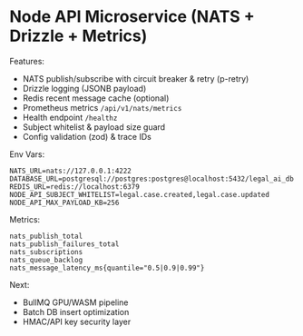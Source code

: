 # Node API Microservice (NATS + Drizzle + Metrics)

Features:
- NATS publish/subscribe with circuit breaker & retry (p-retry)
- Drizzle logging (JSONB payload)
- Redis recent message cache (optional)
- Prometheus metrics `/api/v1/nats/metrics`
- Health endpoint `/healthz`
- Subject whitelist & payload size guard
- Config validation (zod) & trace IDs

Env Vars:
```
NATS_URL=nats://127.0.0.1:4222
DATABASE_URL=postgresql://postgres:postgres@localhost:5432/legal_ai_db
REDIS_URL=redis://localhost:6379
NODE_API_SUBJECT_WHITELIST=legal.case.created,legal.case.updated
NODE_API_MAX_PAYLOAD_KB=256
```

Metrics:
```
nats_publish_total
nats_publish_failures_total
nats_subscriptions
nats_queue_backlog
nats_message_latency_ms{quantile="0.5|0.9|0.99"}
```

Next:
- BullMQ GPU/WASM pipeline
- Batch DB insert optimization
- HMAC/API key security layer
